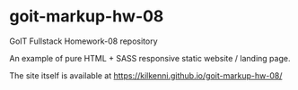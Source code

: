 # goit-markup-hw-08

GoIT Fullstack Homework-08 repository

An example of pure HTML + SASS responsive static website / landing page.

The site itself is available at https://kilkenni.github.io/goit-markup-hw-08/
